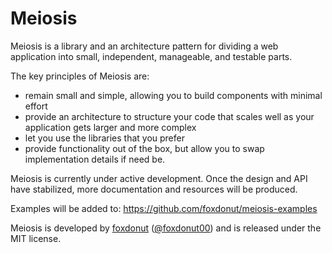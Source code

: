 # Meiosis

Meiosis is a library and an architecture pattern for dividing a web application into small,
independent, manageable, and testable parts.

The key principles of Meiosis are:
- remain small and simple, allowing you to build components with minimal effort
- provide an architecture to structure your code that scales well as your application gets larger
and more complex
- let you use the libraries that you prefer
- provide functionality out of the box, but allow you to swap implementation details if need be.

Meiosis is currently under active development. Once the design and API have stabilized, more
documentation and resources will be produced.

Examples will be added to: https://github.com/foxdonut/meiosis-examples

Meiosis is developed by [foxdonut](https://github.com/foxdonut)
([@foxdonut00](http://twitter.com/foxdonut00)) and is released under the MIT license.
